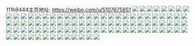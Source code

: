111h9444主页地址: https://weibo.com/u/5107675851 
![](https://wx4.sinaimg.cn/mw2000/005zFhOzgy1h9cssm3v3sj30u01sy7ea.jpg) 
![](https://wx4.sinaimg.cn/mw2000/005zFhOzgy1h9cssid8abj30u01sytif.jpg) 
![](https://wx4.sinaimg.cn/mw2000/005zFhOzgy1h9cssqgry9j30u01sy12t.jpg) 
![](https://wx4.sinaimg.cn/mw2000/005zFhOzgy1h9cspbzvuhj30u0140qbe.jpg) 
![](https://wx4.sinaimg.cn/mw2000/005zFhOzgy1h9cspda0e5j30u013ztft.jpg) 
![](https://wx4.sinaimg.cn/mw2000/005zFhOzgy1h9bmzm8a4uj30u01syjzs.jpg) 
![](https://wx4.sinaimg.cn/mw2000/005zFhOzgy1h96rynq2vqj32c0340hdx.jpg) 
![](https://wx4.sinaimg.cn/mw2000/005zFhOzgy1h96ryuxx83j32c03407wm.jpg) 
![](https://wx4.sinaimg.cn/mw2000/005zFhOzgy1h96rykx2gnj32c03404qu.jpg) 
![](https://wx4.sinaimg.cn/mw2000/005zFhOzgy1h95zqwnfgnj31sc2ds4qx.jpg) 
![](https://wx4.sinaimg.cn/mw2000/005zFhOzgy1h95zr45z89j31sc2dsqv9.jpg) 
![](https://wx4.sinaimg.cn/mw2000/005zFhOzgy1h8w6po7r5lj30u0140gsw.jpg) 
![](https://wx4.sinaimg.cn/mw2000/005zFhOzgy1h8kpexksdwj32c02c04qq.jpg) 
![](https://wx4.sinaimg.cn/mw2000/005zFhOzgy1h8hvf87ejpj30wi1ycqv5.jpg) 
![](https://wx4.sinaimg.cn/mw2000/005zFhOzgy1h8hvf59zbvj30wi1yck4d.jpg) 
![](https://wx4.sinaimg.cn/mw2000/005zFhOzgy1h8gt3xdnwnj30on15stb6.jpg) 
![](https://wx4.sinaimg.cn/mw2000/005zFhOzgy1h8gsrbi0bqj30wi1ycwpe.jpg) 
![](https://wx4.sinaimg.cn/mw2000/005zFhOzgy1h8grthky2yj30on1hcai7.jpg) 
![](https://wx4.sinaimg.cn/mw2000/005zFhOzgy1h89eoj3rklj31910u0jyp.jpg) 
![](https://wx4.sinaimg.cn/mw2000/005zFhOzgy1h89eogtmofj31910u0jyy.jpg) 
![](https://wx4.sinaimg.cn/mw2000/005zFhOzgy1h89eojy2fvj31910u0n3l.jpg) 
![](https://wx4.sinaimg.cn/mw2000/005zFhOzgy1h89eog3ix5j30u014ltge.jpg) 
![](https://wx4.sinaimg.cn/mw2000/005zFhOzgy1h89eohsho8j30u0190ahb.jpg) 
![](https://wx4.sinaimg.cn/mw2000/005zFhOzgy1h89eolq6mqj30u0140gxx.jpg) 
![](https://wx4.sinaimg.cn/mw2000/005zFhOzgy1h7vk7e7abwj30u01187c1.jpg) 
![](https://wx4.sinaimg.cn/mw2000/005zFhOzgy1h7l1ldv2xlj30u00u07ar.jpg) 
![](https://wx4.sinaimg.cn/mw2000/005zFhOzgy1h7htpudoaej30pw1m4gp9.jpg) 
![](https://wx4.sinaimg.cn/mw2000/005zFhOzgy1h7htq2f5chj30pk1ll0uv.jpg) 
![](https://wx4.sinaimg.cn/mw2000/005zFhOzgy1h7htq5bqjqj30u40u0whz.jpg) 
![](https://wx4.sinaimg.cn/mw2000/005zFhOzgy1h7gdnsrzznj32c0340x6q.jpg) 
![](https://wx4.sinaimg.cn/mw2000/005zFhOzgy1h7gdnn4fz2j32c03404qq.jpg) 
![](https://wx4.sinaimg.cn/mw2000/005zFhOzgy1h7gdnkj7joj32c0340h66.jpg) 
![](https://wx4.sinaimg.cn/mw2000/005zFhOzgy1h7gdnhlep2j32c0340n4i.jpg) 
![](https://wx4.sinaimg.cn/mw2000/005zFhOzgy1h7gdnppwolj32c0340x6q.jpg) 
![](https://wx4.sinaimg.cn/mw2000/005zFhOzgy1h7f2rf72eej31400u0gsr.jpg) 
![](https://wx4.sinaimg.cn/mw2000/005zFhOzgy1h7f2rg1fi8j31410u0dnw.jpg) 
![](https://wx4.sinaimg.cn/mw2000/005zFhOzgy1h7ek5x364hj30ty0oqmz0.jpg) 
![](https://wx4.sinaimg.cn/mw2000/005zFhOzgy1h79sr11eekj30u01sy102.jpg) 
![](https://wx4.sinaimg.cn/mw2000/005zFhOzgy1h79sr8nmbyj30u01syjyp.jpg) 
![](https://wx4.sinaimg.cn/mw2000/005zFhOzgy1h78ilnpry3j30u01sy0ub.jpg) 
![](https://wx4.sinaimg.cn/mw2000/005zFhOzgy1h77jwlf8ynj32c0340gvr.jpg) 
![](https://wx4.sinaimg.cn/mw2000/005zFhOzgy1h77jwp9y55j32c0340dt0.jpg) 
![](https://wx4.sinaimg.cn/mw2000/005zFhOzgy1h77jwrlgxij32c0340jyf.jpg) 
![](https://wx4.sinaimg.cn/mw2000/005zFhOzgy1h77jx0muwxj31so2eq000.jpg) 
![](https://wx4.sinaimg.cn/mw2000/005zFhOzgy1h77jwtdrvkj32c03404qr.jpg) 
![](https://wx4.sinaimg.cn/mw2000/005zFhOzgy1h72wxphuxdj31s22o4b2a.jpg) 
![](https://wx4.sinaimg.cn/mw2000/005zFhOzgy1h716ogeq5aj30wi1njteq.jpg) 
![](https://wx4.sinaimg.cn/mw2000/005zFhOzgy1h716ol1nohj325x2vx7wk.jpg) 
![](https://wx4.sinaimg.cn/mw2000/005zFhOzgy1h716oni0gbj32c0340tvw.jpg) 
![](https://wx4.sinaimg.cn/mw2000/005zFhOzgy1h6jb1c7hynj30wi0hy41g.jpg) 
![](https://wx4.sinaimg.cn/mw2000/005zFhOzgy1h6j9jfwcwgj30up08rwfw.jpg) 
![](https://wx4.sinaimg.cn/mw2000/005zFhOzgy1h6j90erlbej30pv065jsm.jpg) 
![](https://wx4.sinaimg.cn/mw2000/005zFhOzgy1h6j90dm3enj30un08sq4t.jpg) 
![](https://wx4.sinaimg.cn/mw2000/005zFhOzgy1h60khmtjydj32c02c0h6m.jpg) 
![](https://wx4.sinaimg.cn/mw2000/005zFhOzgy1h5yayd0qinj30wi0r1q4n.jpg) 
![](https://wx4.sinaimg.cn/mw2000/005zFhOzgy1h5yaydgvyrj30wi0jqmye.jpg) 
![](https://wx4.sinaimg.cn/mw2000/005zFhOzgy1h5yaydw4xgj30wi0h4wfg.jpg) 
![](https://wx4.sinaimg.cn/mw2000/005zFhOzgy1h5yaye80n1j30wi0hmjw5.jpg) 
![](https://wx4.sinaimg.cn/mw2000/005zFhOzgy1h5yayelmryj30wi0itn2n.jpg) 
![](https://wx4.sinaimg.cn/mw2000/005zFhOzgy1h5xqk11xfvj30wi1yc7wi.jpg) 
![](https://wx4.sinaimg.cn/mw2000/005zFhOzgy1h5wze7en9fj30wi1ycail.jpg) 
![](https://wx4.sinaimg.cn/mw2000/005zFhOzgy1h5w2q40yyyj32dc35swnc.jpg) 
![](https://wx4.sinaimg.cn/mw2000/005zFhOzgy1h5s07uszajj30wi1ycn84.jpg) 
![](https://wx4.sinaimg.cn/mw2000/005zFhOzgy1h5s07tz8s9j30wi1yc7ii.jpg) 
![](https://wx4.sinaimg.cn/mw2000/005zFhOzgy1h5s07vs350j30wi1yc7i1.jpg) 
![](https://wx4.sinaimg.cn/mw2000/005zFhOzgy1h5ra3ptj3hj30wi1yctu8.jpg) 
![](https://wx4.sinaimg.cn/mw2000/005zFhOzgy1h5qt1kpgkbj31400u0abu.jpg) 
![](https://wx4.sinaimg.cn/mw2000/005zFhOzgy1h5qt1l9z7mj318g0jzq3h.jpg) 
![](https://wx4.sinaimg.cn/mw2000/005zFhOzgy1h5q3paq6egj30u01hcdie.jpg) 
![](https://wx4.sinaimg.cn/mw2000/005zFhOzgy1h5q3peb00vj30u0140tff.jpg) 
![](https://wx4.sinaimg.cn/mw2000/005zFhOzgy1h5q3pc70tyj30u01hcq7b.jpg) 
![](https://wx4.sinaimg.cn/mw2000/005zFhOzgy1h5q3pdbztzj30u013zwjx.jpg) 
![](https://wx4.sinaimg.cn/mw2000/005zFhOzgy1h5q3pgrlcmj30sg1bydjz.jpg) 
![](https://wx4.sinaimg.cn/mw2000/005zFhOzgy1h5q3pfvgtzj30u01hcwvh.jpg) 
![](https://wx4.sinaimg.cn/mw2000/005zFhOzgy1h5q3p99djpj30u00whdi7.jpg) 
![](https://wx4.sinaimg.cn/mw2000/005zFhOzgy1h5q3pk1u0ej30u0140dlb.jpg) 
![](https://wx4.sinaimg.cn/mw2000/005zFhOzgy1h5g0k1g2loj30wi1ycwzs.jpg) 
![](https://wx4.sinaimg.cn/mw2000/005zFhOzgy1h5g0jzb84kj30wi1yctu5.jpg) 
![](https://wx4.sinaimg.cn/mw2000/005zFhOzgy1h5g0k4qytrj30wi1ycx1i.jpg) 
![](https://wx4.sinaimg.cn/mw2000/005zFhOzgy1h5ausx5c2sj30k00zln1i.jpg) 
![](https://wx4.sinaimg.cn/mw2000/005zFhOzgy1h57oc149xwj30wi1ycb29.jpg) 
![](https://wx4.sinaimg.cn/mw2000/005zFhOzgy1h5389q1oahj30u00u0jyo.jpg) 
![](https://wx4.sinaimg.cn/mw2000/005zFhOzgy1h4o5h1c4jjj30u01sywj2.jpg) 
![](https://wx4.sinaimg.cn/mw2000/005zFhOzgy1h4kgm9d60kj31sc2ds7wi.jpg) 
![](https://wx4.sinaimg.cn/mw2000/005zFhOzgy1h4h3f8wip0j30u01407d7.jpg) 
![](https://wx4.sinaimg.cn/mw2000/005zFhOzgy1h4h249gvhnj31400u07ds.jpg) 
![](https://wx4.sinaimg.cn/mw2000/005zFhOzgy1h4h2477wwej31400u04gj.jpg) 
![](https://wx4.sinaimg.cn/mw2000/005zFhOzgy1h4bcz0kw7oj30u01sytdp.jpg) 
![](https://wx4.sinaimg.cn/mw2000/005zFhOzgy1h46rnet3mbj31400u0qa1.jpg) 
![](https://wx4.sinaimg.cn/mw2000/005zFhOzgy1h448fh05mej30u00cigm9.jpg) 
![](https://wx4.sinaimg.cn/mw2000/005zFhOzgy1h436d66r5lj32c0340x6q.jpg) 
![](https://wx4.sinaimg.cn/mw2000/005zFhOzgy1h42bfx4gddj30wi1yce81.jpg) 
![](https://wx4.sinaimg.cn/mw2000/005zFhOzgy1h3yskdbh9sj31s135skjl.jpg) 
![](https://wx4.sinaimg.cn/mw2000/005zFhOzgy1h3ya0wof4ej30wi1yck6w.jpg) 
![](https://wx4.sinaimg.cn/mw2000/005zFhOzgy1h3xf3oh0x8j30kp0imwig.jpg) 
![](https://wx4.sinaimg.cn/mw2000/005zFhOzgy1h3rp1svsv9j30u0140n7f.jpg) 
